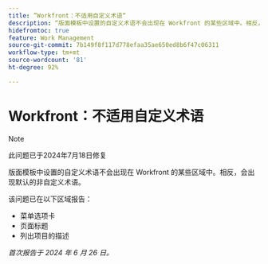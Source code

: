 ```yaml
---
title: ”Workfront：不适用自定义术语“
description: “版面模板中设置的自定义术语不会出现在 Workfront 的某些区域中。相反，会出现默认的非自定义术语。”
hidefromtoc: true
feature: Work Management
source-git-commit: 7b149f8f117d778efaa35ae650ed8b6f47c06311
workflow-type: tm+mt
source-wordcount: '81'
ht-degree: 92%

---
```



# Workfront：不适用自定义术语

>[!NOTE]
>
>此问题已于2024年7月18日修复

版面模板中设置的自定义术语不会出现在 Workfront 的某些区域中。相反，会出现默认的非自定义术语。

该问题已在以下区域报告：

* 菜单选项卡
* 页面标题
* 列出项目的描述

_首次报告于 2024 年 6 月 26 日。_
